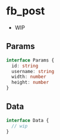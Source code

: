 # fb_post

- WIP

## Params

```ts
interface Params {
  id: string
  username: string
  width: number
  height: number
}
```

## Data

```ts
interface Data {
  // wip
}
```
